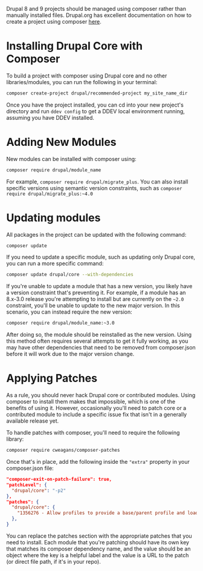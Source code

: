 Drupal 8 and 9 projects should be managed using composer rather than manually installed files. Drupal.org has excellent documentation on how to create a project using composer [here](https://www.drupal.org/docs/develop/using-composer/using-composer-to-install-drupal-and-manage-dependencies).

# Installing Drupal Core with Composer

To build a project with composer using Drupal core and no other libraries/modules, you can run the following in your terminal:

```bash
composer create-project drupal/recommended-project my_site_name_dir
```

Once you have the project installed, you can cd into your new project's directory and run `ddev config` to get a DDEV local environment running, assuming you have DDEV installed.

# Adding New Modules

New modules can be installed with composer using:

```bash
composer require drupal/module_name
```

For example, `composer require drupal/migrate_plus`. You can also install specific versions using semantic version constraints, such as `composer require drupal/migrate_plus:~4.0`

# Updating modules

All packages in the project can be updated with the following command:

```bash
composer update
```

If you need to update a specific module, such as updating only Drupal core, you can run a more specific command:

```bash
composer update drupal/core --with-dependencies
```

If you're unable to update a module that has a new version, you likely have a version constraint that's preventing it. For example, if a module has an 8.x-3.0 release you're attempting to install but are currently on the `~2.0` constraint, you'll be unable to update to the new major version. In this scenario, you can instead require the new version:

```bash
composer require drupal/module_name:~3.0
```

After doing so, the module should be reinstalled as the new version. Using this method often requires several attempts to get it fully working, as you may have other dependencies that need to be removed from composer.json before it will work due to the major version change.

# Applying Patches

As a rule, you should never hack Drupal core or contributed modules. Using composer to install them makes that impossible, which is one of the benefits of using it. However, occasionally you'll need to patch core or a contributed module to include a specific issue fix that isn't in a generally available release yet.

To handle patches with composer, you'll need to require the following library:

```bash
composer require cweagans/composer-patches
```

Once that's in place, add the following inside the `"extra"` property in your composer.json file:

```json
"composer-exit-on-patch-failure": true,
"patchLevel": {
  "drupal/core": "-p2"
},
"patches": {
  "drupal/core": {
    "1356276 - Allow profiles to provide a base/parent profile and load them in the correct order": "https://www.drupal.org/files/issues/2019-12-02/core-1356276-598-89x.patch",
  },
}
```

You can replace the patches section with the appropriate patches that you need to install. Each module that you're patching should have its own key that matches its composer dependency name, and the value should be an object where the key is a helpful label and the value is a URL to the patch (or direct file path, if it's in your repo).